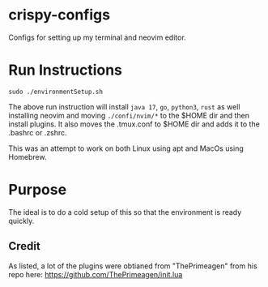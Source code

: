 # crispy-configs
Configs for setting up my terminal and neovim editor.

# Run Instructions
```
sudo ./environmentSetup.sh
```

The above run instruction will install `java 17`, `go`, `python3`, `rust`
as well installing neovim and moving `./confi/nvim/*` to the $HOME dir
and then install plugins. It also moves the .tmux.conf to $HOME dir
and adds it to the .bashrc or .zshrc.

This was an attempt to work on both Linux using apt and MacOs using Homebrew.


# Purpose
The ideal is to do a cold setup of this so that the environment is ready quickly.


## Credit
As listed, a lot of the plugins were obtianed from "ThePrimeagen" from his
repo here: https://github.com/ThePrimeagen/init.lua



